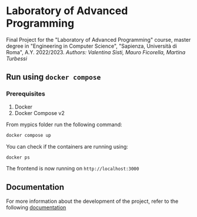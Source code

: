 # Laboratory of Advanced Programming

Final Project for the "Laboratory of Advanced Programming" course, master degree in "Engineering in Computer Science", "Sapienza, Università di Roma", A.Y. 2022/2023.
_Authors: Valentina Sisti, Mauro Ficorella, Martina Turbessi_

## Run using `docker compose`

### Prerequisites

1. Docker
2. Docker Compose v2

From mypics folder run the following command:
```bash
docker compose up
```

You can check if the containers are running using:
```bash
docker ps
```

The frontend is now running on `http://localhost:3000`


## Documentation
For more information about the development of the project, refer to the following [documentation](https://github.com/ValeSisti/Laboratory-Of-Advanced-Programming-Project/tree/main/Documentation)
